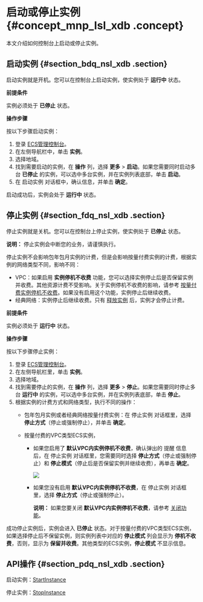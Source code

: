 # 启动或停止实例 {#concept_mnp_lsl_xdb .concept}

本文介绍如何控制台上启动或停止实例。

## 启动实例 {#section_bdq_nsl_xdb .section}

启动实例就是开机。您可以在控制台上启动实例，使实例处于 **运行中** 状态。

**前提条件**

实例必须处于 **已停止** 状态。

**操作步骤**

按以下步骤启动实例：

1.  登录 [ECS管理控制台](https://ecs.console.aliyun.com/?spm=a2c4g.11186623.2.9.FNEORG#/home)。
2.  在左侧导航栏中，单击 **实例**。
3.  选择地域。
4.  找到需要启动的实例，在 **操作** 列，选择 **更多** \> **启动**。如果您需要同时启动多台 **已停止** 的实例，可以选中多台实例，并在实例列表底部，单击 **启动**。
5.  在 启动实例 对话框中，确认信息，并单击 **确定**。

启动成功后，实例会处于 **运行中** 状态。

## 停止实例 {#section_fdq_nsl_xdb .section}

停止实例就是关机。您可以在控制台上停止实例，使实例处于 **已停止** 状态。

**说明：** 停止实例会中断您的业务，请谨慎执行。

停止实例不会影响包年包月实例的计费，但是会影响按量付费实例的计费，根据实例的网络类型不同，影响不同：

-   VPC：如果启用 **实例停机不收费** 功能，您可以选择实例停止后是否保留实例并收费。其他资源计费不受影响。关于实例停机不收费的影响，请参考 [按量付费实例停机不收费](../../../../intl.zh-CN/产品定价/按量付费实例停机不收费.md#)。如果没有启用这个功能，实例停止后继续收费。
-   经典网络：实例停止后继续收费。只有 [释放实例](intl.zh-CN/用户指南/实例/释放实例.md#) 后，实例才会停止计费。

**前提条件**

实例必须处于 **运行中** 状态。

**操作步骤**

按以下步骤停止实例：

1.  登录 [ECS管理控制台](https://ecs.console.aliyun.com/?spm=a2c4g.11186623.2.9.FNEORG#/home)。
2.  在左侧导航栏里，单击 **实例**。
3.  选择地域。
4.  找到需要停止的实例，在 **操作** 列，选择 **更多** \> **停止**。如果您需要同时停止多台 **运行中** 的实例，可以选中多台实例，并在实例列表底部，单击 **停止**。
5.  根据实例的计费方式和网络类型，执行不同的操作：
    -   包年包月实例或者经典网络按量付费实例：在 停止实例 对话框里，选择 **停止方式**（停止或强制停止），并单击 **确定**。
    -   按量付费的VPC类型ECS实例，

        -   如果您启用了 **默认VPC内实例停机不收费**，确认弹出的 提醒 信息后，在 停止实例 对话框里，您需要同时选择 **停止方式**（停止或强制停止）和 **停止模式**（停止后是否保留实例并继续收费），再单击 **确定**。

            ![](http://static-aliyun-doc.oss-cn-hangzhou.aliyuncs.com/assets/img/9648/5448_zh-CN.png)

        -   如果您没有启用 **默认VPC内实例停机不收费**，在 停止实例 对话框里，选择 **停止方式**（停止或强制停止）。

            **说明：** 如果您要关闭 **默认VPC内实例停机不收费**，请参考 [关闭功能](../../../../intl.zh-CN/产品定价/按量付费实例停机不收费.md#disable)。


成功停止实例后，实例会进入 **已停止** 状态。对于按量付费的VPC类型ECS实例，如果选择停止后不保留实例，则实例列表中对应的 **停止模式** 列会显示为 **停机不收费**，否则，显示为 **保留并收费**。其他类型的ECS实例，**停止模式** 不显示信息。

## API操作 {#section_pdq_nsl_xdb .section}

启动实例：[StartInstance](../../../../intl.zh-CN/API参考/实例/StartInstance.md#)

停止实例：[StopInstance](../../../../intl.zh-CN/API参考/实例/StopInstance.md#)

